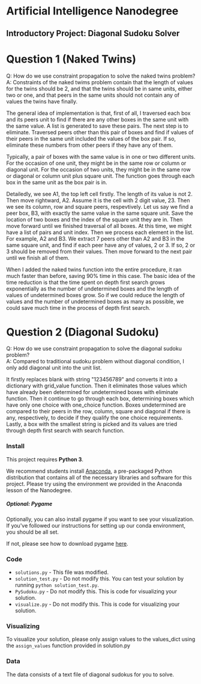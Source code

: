 # Artificial Intelligence Nanodegree
## Introductory Project: Diagonal Sudoku Solver

# Question 1 (Naked Twins)
Q: How do we use constraint propagation to solve the naked twins problem?  
A: 
Constraints of the naked twims problem contain that the length of values for the twins should be 2, and that the twins should be in same units, either two or one, and that peers in the same units should not contain any of values the twins have finally. 

The general idea of implementation is that, first of all, I traversed each box and its peers unit to find if there are any other boxes in the same unit with the same value. A list is generated to save these pairs. The next step is to eliminate. Traversed peers other than this pair of boxes and find if values of their peers in the same unit included the values of the box pair. If so, eliminate these numbers from other peers if they have any of them. 

Typically, a pair of boxes with the same value is in one or two different units. For the occasion of one unit, they might be in the same row or column or diagonal unit. For the occasion of two units, they might be in the same row or diagonal or column unit plus square unit. The function goes through each box in the same unit as the box pair is in. 

Detailedly, we see A1, the top left cell firstly. The length of its value is not 2. Then move rightward, A2. Assume it is the cell with 2 digit value, 23. Then we see its column, row and square peers, respevtively. Let us say we find a peer box, B3, with exactly the same value in the same square unit. Save the location of two boxes and the index of the square unit they are in. Then move forward until we finished traversal of all boxes. At this time, we might have a list of pairs and unit index. Then we process each element in the list. For example, A2 and B3. We extract 7 peers other than A2 and B3 in the same square unit, and find if each peer have any of values, 2 or 3. If so, 2 or 3 should be removed from their values. Then move forward to the next pair until we finish all of them. 

When I added the naked twins function into the entire procedure, it ran much faster than before, saving 90% time in this case. The basic idea of the time reduction is that the time spent on depth first search grows exponentially as the number of undetermined boxes  and the length of values of undetermined boxes grow. So if we could reduce the length of values and the number of undetermined boxes as many as possible, we could save much time in the process of depth first search. 

# Question 2 (Diagonal Sudoku)
Q: How do we use constraint propagation to solve the diagonal sudoku problem?  
A: Compared to traditional sudoku problem without diagonal condition, I only add diagonal unit into the unit list.

It firstly replaces blank with string "123456789" and converts it into a dictionary with grid_value function. Then it eliminates those values which have already been determined for undetermined boxes with eliminate function. Then it continue to go through each box, determining boxes which have only one choice with one_choice function. Boxes undetermined are compared to their peers in the row, column, square and diagonal if there is any, respectively, to decide if they qualify the one choice requirements. Lastly, a box with the smallest string is picked and its values are tried through depth first search with search function. 


### Install

This project requires **Python 3**.

We recommend students install [Anaconda](https://www.continuum.io/downloads), a pre-packaged Python distribution that contains all of the necessary libraries and software for this project. 
Please try using the environment we provided in the Anaconda lesson of the Nanodegree.

##### Optional: Pygame

Optionally, you can also install pygame if you want to see your visualization. If you've followed our instructions for setting up our conda environment, you should be all set.

If not, please see how to download pygame [here](http://www.pygame.org/download.shtml).

### Code

* `solutions.py` - This file was modified. 
* `solution_test.py` - Do not modify this. You can test your solution by running `python solution_test.py`.
* `PySudoku.py` - Do not modify this. This is code for visualizing your solution.
* `visualize.py` - Do not modify this. This is code for visualizing your solution.

### Visualizing

To visualize your solution, please only assign values to the values_dict using the ```assign_values``` function provided in solution.py

### Data

The data consists of a text file of diagonal sudokus for you to solve.

